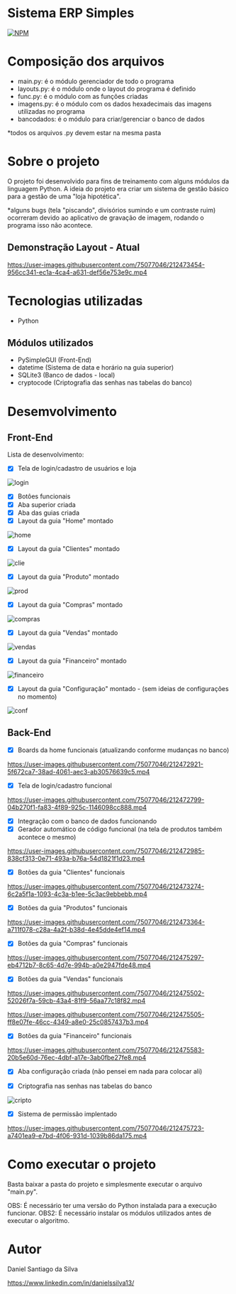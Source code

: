 # Sistema ERP Simples
[![NPM](https://img.shields.io/npm/l/react)](https://github.com/DanSantiago/Sistema-Loja-Completo/blob/main/LICENCE) 

# Composição dos arquivos
- main.py: é o módulo gerenciador de todo o programa
- layouts.py: é o módulo onde o layout do programa é definido
- func.py: é o módulo com as funções criadas
- imagens.py: é o módulo com os dados hexadecimais das imagens utilizadas no programa
- bancodados: é o módulo para criar/gerenciar o banco de dados

*todos os arquivos .py devem estar na mesma pasta

# Sobre o projeto

O projeto foi desenvolvido para fins de treinamento com alguns módulos da linguagem Python. A ideia do projeto era criar um sistema de gestão básico para a gestão de uma "loja hipotética".  

*alguns bugs (tela "piscando", divisórios sumindo e um contraste ruim) ocorreram devido ao aplicativo de gravação de imagem, rodando o programa isso não acontece.

## Demonstração Layout - Atual 

https://user-images.githubusercontent.com/75077046/212473454-956cc341-ec1a-4ca4-a631-def56e753e9c.mp4

# Tecnologias utilizadas
- Python

## Módulos utilizados
- PySimpleGUI (Front-End)
- datetime (Sistema de data e horário na guia superior)
- SQLite3 (Banco de dados - local)
- cryptocode (Criptografia das senhas nas tabelas do banco)

# Desemvolvimento

## Front-End

Lista de desenvolvimento:

- [x] Tela de login/cadastro de usuários e loja

![login](https://user-images.githubusercontent.com/75077046/212472260-380cb902-9a02-4646-8976-04a0f66f59ff.png)

- [x] Botôes funcionais
- [x] Aba superior criada
- [x] Aba das guias criada
- [x] Layout da guia "Home" montado

![home](https://user-images.githubusercontent.com/75077046/212472271-221e56b3-9be7-4415-90a8-828afbf7ae02.png)

- [x] Layout da guia "Clientes" montado

![clie](https://user-images.githubusercontent.com/75077046/212472276-ef6c452c-abe7-4e10-9bf4-a518ae15cc8e.png)

- [x] Layout da guia "Produto" montado

![prod](https://user-images.githubusercontent.com/75077046/212472285-8b8202d8-66de-4a14-a6bd-911c88727963.png)

- [x] Layout da guia "Compras" montado

![compras](https://user-images.githubusercontent.com/75077046/212472291-97c11980-9127-4916-a7f6-d8eb3aad8785.png)

- [x] Layout da guia "Vendas" montado

![vendas](https://user-images.githubusercontent.com/75077046/212472294-6a67cf2d-29c4-489c-ac30-86e8fe10b867.png)

- [x] Layout da guia "Financeiro" montado

![financeiro](https://user-images.githubusercontent.com/75077046/212472304-b33e7ac8-855a-4cc2-80b5-0293214c31df.png)

- [x] Layout da guia "Configuração" montado - (sem ideias de configurações no momento)

![conf](https://user-images.githubusercontent.com/75077046/212472311-bbb52d20-82e3-45cb-aeb4-1a9eda8771a2.png)

## Back-End

- [x] Boards da home funcionais (atualizando conforme mudanças no banco)

https://user-images.githubusercontent.com/75077046/212472921-5f672ca7-38ad-4061-aec3-ab30576639c5.mp4

- [x] Tela de login/cadastro funcional

https://user-images.githubusercontent.com/75077046/212472799-04b270f1-fa83-4f89-925c-1146098cc888.mp4

- [x] Integração com o banco de dados funcionando
- [x] Gerador automático de código funcional (na tela de produtos também acontece o mesmo)

https://user-images.githubusercontent.com/75077046/212472985-838cf313-0e71-493a-b76a-54d1821f1d23.mp4

- [x] Botões da guia "Clientes" funcionais

https://user-images.githubusercontent.com/75077046/212473274-6c2a5f1a-1093-4c3a-b1ee-5c3ac9ebbebb.mp4

- [x] Botões da guia "Produtos" funcionais

https://user-images.githubusercontent.com/75077046/212473364-a711f078-c28a-4a2f-b38d-4e45dde4ef14.mp4

- [x] Botões da guia "Compras" funcionais

https://user-images.githubusercontent.com/75077046/212475297-eb4712b7-8c65-4d7e-994b-a0e2947fde48.mp4

- [x] Botões da guia "Vendas" funcionais

https://user-images.githubusercontent.com/75077046/212475502-52026f7a-59cb-43a4-81f9-56aa77c18f82.mp4

https://user-images.githubusercontent.com/75077046/212475505-ff8e07fe-46cc-4349-a8e0-25c0857437b3.mp4

- [x] Botões da guia "Financeiro" funcionais

https://user-images.githubusercontent.com/75077046/212475583-20b5e60d-76ec-4dbf-a17e-3ab0fbe27fe8.mp4

- [x] Aba configuração criada (não pensei em nada para colocar ali)

- [x] Criptografia nas senhas nas tabelas do banco

![cripto](https://user-images.githubusercontent.com/75077046/208319576-6218253e-273b-4fe9-9af5-dff752b0a987.png)

- [x] Sistema de permissão implentado

https://user-images.githubusercontent.com/75077046/212475723-a7401ea9-e7bd-4f06-931d-1039b86da175.mp4

# Como executar o projeto

Basta baixar a pasta do projeto e simplesmente executar o arquivo "main.py".

OBS: É necessário ter uma versão do Python instalada para a execução funcionar.
OBS2: É necessário instalar os módulos utilizados antes de executar o algoritmo.

# Autor

Daniel Santiago da Silva

https://www.linkedin.com/in/danielssilva13/
